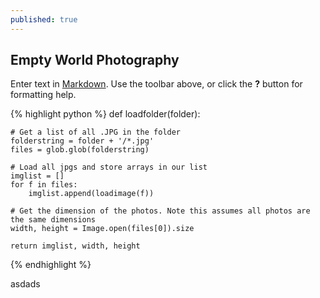 ```yaml
---
published: true
---
```


## Empty World Photography

Enter text in [Markdown](http://daringfireball.net/projects/markdown/). Use the toolbar above, or click the **?** button for formatting help.

{% highlight python %}
def loadfolder(folder):
    
    # Get a list of all .JPG in the folder
    folderstring = folder + '/*.jpg'
    files = glob.glob(folderstring)  
    
    # Load all jpgs and store arrays in our list
    imglist = []
    for f in files:
        imglist.append(loadimage(f))  

    # Get the dimension of the photos. Note this assumes all photos are the same dimensions
    width, height = Image.open(files[0]).size    
   
    return imglist, width, height
{% endhighlight %}


asdads